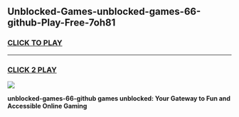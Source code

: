 
## Unblocked-Games-unblocked-games-66-github-Play-Free-7oh81
<h3>
<a href="https://premium76.site?title=unblocked-games-66-github&ref=21A">CLICK TO PLAY</a></h3>
<hr>

<h3>
<a href="https://premium76.site?title=unblocked-games-66-github&ref=21A">CLICK 2 PLAY</a>
  
</h3>

<a href="https://premium76.site?title=unblocked-games-66-github&ref=21A"><img src="https://clearcache.store/games.png"></a>


**unblocked-games-66-github games unblocked: Your Gateway to Fun and Accessible Online Gaming**
